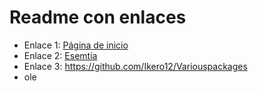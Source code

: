 # Readme con enlaces

+ Enlace 1: [Página de inicio](https://www.google.com)
+ Enlace 2: [Esemtia](https://danielcastelao.esemtia.net)
+ Enlace 3: <https://github.com/Ikero12/Variouspackages>
+ ole



